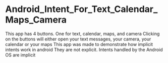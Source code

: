 # Android_Intent_For_Text_Calendar_Maps_Camera
This app has 4 buttons. One for text, calendar, maps, and camera
Clicking on the buttons will either open your text messages, your camera, your calendar or your maps
This app was made to demonstrate how implicit intents work in android
They are not explicit. Intents handled by the Android OS are implicit
